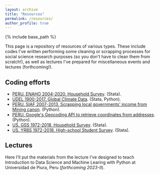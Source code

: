 ```yaml
---
layout: archive
title: "Resources"
permalink: /resources/
author_profile: true
---
```


{% include base_path %}

This page is a repository of resources of various types. These include codes I've written performing some cleaning or scrapping processes for social science research purposes (so you don't have to clean them from scratch!), as well as lectures I've prepared for miscellaneous events and lectures (forthcoming!).

## Coding efforts

- [PERU. ENAHO 2004-2020. Household Survey](https://github.com/nicoidominguez/PERU-ENAHO). (Stata).
- [UDEL 1900-2017. Global Climate Data](https://github.com/nicoidominguez/UDEL-Global-Climate-Data). (Stata, Python).
- [PERU. SIAF 2007-2013. Scrapping local governments' income from Mining canon](https://github.com/nicoidominguez/PERU-SIAF). (Python).
- [PERU. Google's Geocoding API to retrieve coordinates from addresses](https://github.com/nicoidominguez/PERU-GeocodingAPI). (Python).
- [US. GSS 1972-2018. Household Survey](). (Stata).
- [US. YRBS 1972-2018. High-school Student Survey](). (Stata).

## Lectures

Here I'll put the materials from the lecture I've designed to teach Introduction to Data Science and Machine Learing with Python at Universidad de Piura, Peru (_forthcoming 2023-II_).
